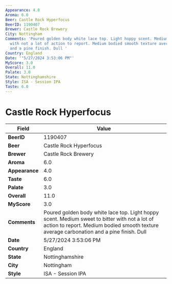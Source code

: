 ```yaml
---
Appearance: 4.0
Aroma: 6.0
Beer: Castle Rock Hyperfocus
BeerID: 1190407
Brewer: Castle Rock Brewery
City: Nottingham
Comments: 'Poured golden body white lace top. Light hoppy scent. Medium sweet to bitter
  with not a lot of action to report. Medium bodied smooth texture average carbonation
  and a pine finish. Dull '
Country: England
Date: '"5/27/2024 3:53:06 PM"'
MyScore: 3.0
Overall: 11.0
Palate: 3.0
State: Nottinghamshire
Style: ISA - Session IPA
Taste: 6.0
---
```


# Castle Rock Hyperfocus

| Field         | Value |
|---------------|-------|
| **BeerID** | 1190407 |
| **Beer** | Castle Rock Hyperfocus |
| **Brewer** | Castle Rock Brewery |
| **Aroma** | 6.0 |
| **Appearance** | 4.0 |
| **Taste** | 6.0 |
| **Palate** | 3.0 |
| **Overall** | 11.0 |
| **MyScore** | 3.0 |
| **Comments** | Poured golden body white lace top. Light hoppy scent. Medium sweet to bitter with not a lot of action to report. Medium bodied smooth texture average carbonation and a pine finish. Dull  |
| **Date** | 5/27/2024 3:53:06 PM |
| **Country** | England |
| **State** | Nottinghamshire |
| **City** | Nottingham |
| **Style** | ISA - Session IPA |
